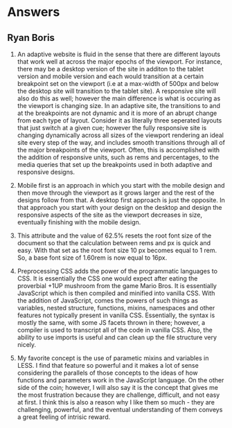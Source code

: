 # Answers
## Ryan Boris

1.  An adaptive website is fluid in the sense that there are different layouts that work well at across the major epochs of the viewport.  For instance, there may be a desktop version of the site in additon to the tablet version and mobile version and each would transition at a certain breakpoint set on the viewport (i.e at a max-width of 500px and below the desktop site will transition to the tablet site).  A responsive site will also do this as well; however the main difference is what is occuring as the viewport is changing size.  In an adaptive site, the transitions to and at the breakpoints are not dynamic and it is more of an abrupt change from each type of layout.  Consider it as literally three seperated layouts that just switch at a given cue; however the fully responsive site is changing dynamically across all sizes of the viewport rendering an ideal site every step of the way, and includes smooth transitions through all of the major breakpoints of the viewport.  Often, this is accomplished with the addition of responsive units, such as rems and percentages, to the media queries that set up the breakpoints used in both adaptive and responsive designs. 

2.  Mobile first is an approach in which you start with the mobile design and then move through the viewport as it grows larger and the rest of the designs follow from that.  A desktop first approach is just the opposite.  In that approach you start with your design on the desktop and design the responsive aspects of the site as the viewport decreases in size, eventually finishing with the mobile design.  

3.  This attribute and the value of 62.5% resets the root font size of the document so that the calculation between rems and px is quick and easy.  With that set as the root font size 10 px becomes equal to 1 rem.  So, a base font size of 1.60rem is now equal to 16px.

4.  Preprocessing CSS adds the power of the programmatic languages to CSS.  It is essentially the CSS one would expect after eating the proverbial +1UP mushroom from the game Mario Bros.  It is essentially JavaScript which is then compiled and minified into vanilla CSS.  With the addition of JavaScript, comes the powers of such things as variables, nested structure, functions, mixins, namespaces and other features not typically present in vanilla CSS.  Essentially, the syntax is mostly the same, with some JS facets thrown in there; however, a compiler is used to transcript all of the code in vanilla CSS.  Also, the ability to use imports is useful and can clean up the file structure very nicely.

5.  My favorite concept is the use of parametic mixins and variables in LESS.  I find that feature so powerful and it makes a lot of sense considering the parallels of those concepts to the ideas of how functions and parameters work in the JavaScript language.  On the other side of the coin; however, I will also say it is the concept that gives me the most frustration because they are challenge, difficult, and not easy at first.  I think this is also a reason why I like them so much - they are challenging, powerful, and the eventual understanding of them conveys a great feeling of intrisic reward.